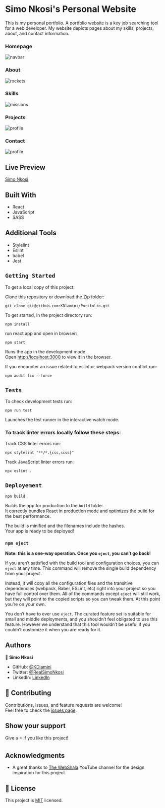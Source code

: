 # Simo Nkosi's Personal Website
This is my personal portfolio. A portfolio website is a key job searching tool for a web developer. My website depicts pages about my skills, projects, about, and contact information. 

### Homepage
![navbar](./src/assets/home.png)
### About
![rockets](./src/assets/about.png)
### Skills
![missions](./src/assets/skills.png)
### Projects
![profile](./src/assets/projects.png)
### Contact
![profile](./src/assets/contact.png)

## Live Preview
[Simo Nkosi](https://simonkosi.netlify.app/)

## Built With

- React
- JavaScript
- SASS

## Additional Tools

- Stylelint
- Eslint
- babel
- Jest

## `Getting Started`

To get a local copy of this project:

Clone this repository or download the Zip folder:
```
git clone git@github.com:KDlamini/Portfolio.git
```

To get started, In the project directory run:
```
npm install
```
run react app and open in browser:
```
npm start
```
Runs the app in the development mode.\
Open [http://localhost:3000](http://localhost:3000) to view it in the browser.

If you encounter an issue related to eslint or webpack version conflict run:
```
npm audit fix --force
```

## `Tests`
To check development tests run:
```
npm run test
```
Launches the test runner in the interactive watch mode.


### To track linter errors locally follow these steps:  

Track CSS linter errors run:
```
npx stylelint "**/*.{css,scss}"
```
Track JavaScript linter errors run:
```
npx eslint .
```

## `Deployement`
```
npm build
```
Builds the app for production to the `build` folder.\
It correctly bundles React in production mode and optimizes the build for the best performance.

The build is minified and the filenames include the hashes.\
Your app is ready to be deployed!

### `npm eject`

**Note: this is a one-way operation. Once you `eject`, you can’t go back!**

If you aren’t satisfied with the build tool and configuration choices, you can `eject` at any time. This command will remove the single build dependency from your project.

Instead, it will copy all the configuration files and the transitive dependencies (webpack, Babel, ESLint, etc) right into your project so you have full control over them. All of the commands except `eject` will still work, but they will point to the copied scripts so you can tweak them. At this point you’re on your own.

You don’t have to ever use `eject`. The curated feature set is suitable for small and middle deployments, and you shouldn’t feel obligated to use this feature. However we understand that this tool wouldn’t be useful if you couldn’t customize it when you are ready for it.

## Authors

👤 **Simo Nkosi**

- GitHub: [@KDlamini](https://github.com/KDlamini)
- Twitter: [@RealSimoNkosi](https://twitter.com/RealSimoNkosi)
- LinkedIn: [LinkedIn](https://www.linkedin.com/in/simo-nkosi-418523180/)


## 🤝 Contributing

Contributions, issues, and feature requests are welcome!  
Feel free to check the [issues page](https://github.com/KDlamini/Portfolio/issues).


## Show your support

Give a ⭐️ if you like this project!

## Acknowledgments

- A great thanks to [The WebShala](https://www.youtube.com/channel/UC94lpQZvaokkIqU-TvtsGXQ) YouTube channel for the design inspiration for this project.

## 📝 License

This project is [MIT](./MIT.md) licensed.